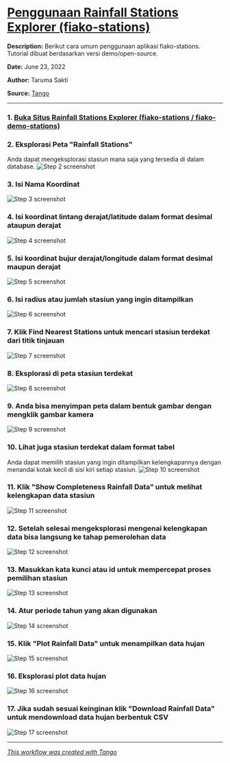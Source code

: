 # [Penggunaan Rainfall Stations Explorer (fiako-stations)](https://app.tango.us/app/workflow/7cab5577-5fdb-4b70-8b81-79442923b63f?utm_source=markdown&utm_medium=markdown&utm_campaign=workflow%20export%20links)

__Description:__ 
Berikut cara umum penggunaan aplikasi fiako-stations. Tutorial dibuat berdasarkan versi demo/open-source.


__Date:__ June 23, 2022

__Author:__ Taruma Sakti

__Source:__ [Tango](https://app.tango.us/app/workflow/7cab5577-5fdb-4b70-8b81-79442923b63f?utm_source=markdown&utm_medium=markdown&utm_campaign=workflow%20export%20links)

***

### 1. [Buka Situs Rainfall Stations Explorer (fiako-stations / fiako-demo-stations)](https://fiako-demo-stations.herokuapp.com/)


### 2. Eksplorasi Peta "Rainfall Stations"
Anda dapat mengeksplorasi stasiun mana saja yang tersedia di dalam database.
![Step 2 screenshot](https://images.tango.us/public/screenshot_dcc4de46-05c7-482a-b4a8-b2b232a4b8d3.png?crop=focalpoint&fit=crop&fp-x=0.4958&fp-y=0.4370&fp-z=1.1903&w=1200&mark-w=0.2&mark-pad=0&mark64=aHR0cHM6Ly9pbWFnZXMudGFuZ28udXMvc3RhdGljL21hZGUtd2l0aC10YW5nby13YXRlcm1hcmsucG5n&ar=1920%3A961)


### 3. Isi Nama Koordinat
![Step 3 screenshot](https://images.tango.us/public/screenshot_8fa7c048-1d36-404f-93ab-6c09c963cbee.png?crop=focalpoint&fit=crop&fp-x=0.2346&fp-y=0.4441&fp-z=4.0000&w=1200&mark-w=0.2&mark-pad=0&mark64=aHR0cHM6Ly9pbWFnZXMudGFuZ28udXMvc3RhdGljL21hZGUtd2l0aC10YW5nby13YXRlcm1hcmsucG5n&ar=1920%3A961)


### 4. Isi koordinat lintang derajat/latitude dalam format desimal ataupun derajat
![Step 4 screenshot](https://images.tango.us/public/screenshot_13ccbd8b-e668-4d82-8ec3-f2f3a1fb6b2f.png?crop=focalpoint&fit=crop&fp-x=0.4085&fp-y=0.4585&fp-z=3.0000&w=1200&mark-w=0.2&mark-pad=0&mark64=aHR0cHM6Ly9pbWFnZXMudGFuZ28udXMvc3RhdGljL21hZGUtd2l0aC10YW5nby13YXRlcm1hcmsucG5n&ar=1920%3A961)


### 5. Isi koordinat bujur derajat/longitude dalam format desimal maupun derajat
![Step 5 screenshot](https://images.tango.us/public/screenshot_b97bb253-41cf-46cd-a70b-d3ae30d16d7e.png?crop=focalpoint&fit=crop&fp-x=0.5753&fp-y=0.4571&fp-z=4.0000&w=1200&mark-w=0.2&mark-pad=0&mark64=aHR0cHM6Ly9pbWFnZXMudGFuZ28udXMvc3RhdGljL21hZGUtd2l0aC10YW5nby13YXRlcm1hcmsucG5n&ar=1920%3A961)


### 6. Isi radius atau jumlah stasiun yang ingin ditampilkan
![Step 6 screenshot](https://images.tango.us/public/screenshot_3107b6be-8ff1-48bf-9ae7-52d4c6d8973a.png?crop=focalpoint&fit=crop&fp-x=0.7393&fp-y=0.4395&fp-z=4.0000&w=1200&mark-w=0.2&mark-pad=0&mark64=aHR0cHM6Ly9pbWFnZXMudGFuZ28udXMvc3RhdGljL21hZGUtd2l0aC10YW5nby13YXRlcm1hcmsucG5n&ar=1920%3A961)


### 7. Klik Find Nearest Stations untuk mencari stasiun terdekat dari titik tinjauan
![Step 7 screenshot](https://images.tango.us/public/screenshot_3524dfac-4efd-47bd-ac98-eb484e9ac3e1.png?crop=focalpoint&fit=crop&fp-x=0.7690&fp-y=0.5401&fp-z=2.8576&w=1200&mark-w=0.2&mark-pad=0&mark64=aHR0cHM6Ly9pbWFnZXMudGFuZ28udXMvc3RhdGljL21hZGUtd2l0aC10YW5nby13YXRlcm1hcmsucG5n&ar=1920%3A961)


### 8. Eksplorasi di peta stasiun terdekat
![Step 8 screenshot](https://images.tango.us/public/screenshot_7fdaa8da-615f-4104-a368-693c38462049.png?crop=focalpoint&fit=crop&fp-x=0.3271&fp-y=0.4334&fp-z=1.3782&w=1200&mark-w=0.2&mark-pad=0&mark64=aHR0cHM6Ly9pbWFnZXMudGFuZ28udXMvc3RhdGljL21hZGUtd2l0aC10YW5nby13YXRlcm1hcmsucG5n&ar=1920%3A961)


### 9. Anda bisa menyimpan peta dalam bentuk gambar dengan mengklik gambar kamera
![Step 9 screenshot](https://images.tango.us/public/screenshot_9f9c2e20-776e-4c2a-b251-36431fa9efd9.png?crop=focalpoint&fit=crop&fp-x=0.3391&fp-y=0.1951&fp-z=3.1895&w=1200&mark-w=0.2&mark-pad=0&mark64=aHR0cHM6Ly9pbWFnZXMudGFuZ28udXMvc3RhdGljL21hZGUtd2l0aC10YW5nby13YXRlcm1hcmsucG5n&ar=1920%3A961)


### 10. Lihat juga stasiun terdekat dalam format tabel
Anda dapat memilih stasiun yang ingin ditampilkan kelengkapannya dengan menandai kotak kecil di sisi kiri setiap stasiun.
![Step 10 screenshot](https://images.tango.us/public/screenshot_8c1d338c-740b-44f8-bcd3-41ded4263d7b.png?crop=focalpoint&fit=crop&fp-x=0.6162&fp-y=0.4515&fp-z=1.3030&w=1200&mark-w=0.2&mark-pad=0&mark64=aHR0cHM6Ly9pbWFnZXMudGFuZ28udXMvc3RhdGljL21hZGUtd2l0aC10YW5nby13YXRlcm1hcmsucG5n&ar=1920%3A961)


### 11. Klik "Show Completeness Rainfall Data" untuk melihat kelengkapan data stasiun
![Step 11 screenshot](https://images.tango.us/public/screenshot_9292fa6f-1f1b-4aba-b620-7aecfe0b7146.png?crop=focalpoint&fit=crop&fp-x=0.7713&fp-y=0.7208&fp-z=3.2912&w=1200&mark-w=0.2&mark-pad=0&mark64=aHR0cHM6Ly9pbWFnZXMudGFuZ28udXMvc3RhdGljL21hZGUtd2l0aC10YW5nby13YXRlcm1hcmsucG5n&ar=1920%3A961)


### 12. Setelah selesai mengeksplorasi mengenai kelengkapan data bisa langsung ke tahap pemerolehan data
![Step 12 screenshot](https://images.tango.us/public/edited_image_fb2f87f6-d321-4faf-8dcd-835a41e6aa26.png?crop=focalpoint&fit=crop&fp-x=0.3622&fp-y=0.6960&fp-z=2.0608&w=1200&mark-w=0.2&mark-pad=0&mark64=aHR0cHM6Ly9pbWFnZXMudGFuZ28udXMvc3RhdGljL21hZGUtd2l0aC10YW5nby13YXRlcm1hcmsucG5n&ar=1920%3A961)


### 13. Masukkan kata kunci atau id untuk mempercepat proses pemilihan stasiun
![Step 13 screenshot](https://images.tango.us/public/screenshot_f2100526-c94b-4376-8637-ffd15cf8193c.png?crop=focalpoint&fit=crop&fp-x=0.3113&fp-y=0.7117&fp-z=2.9572&w=1200&mark-w=0.2&mark-pad=0&mark64=aHR0cHM6Ly9pbWFnZXMudGFuZ28udXMvc3RhdGljL21hZGUtd2l0aC10YW5nby13YXRlcm1hcmsucG5n&ar=1920%3A961)


### 14. Atur periode tahun yang akan digunakan
![Step 14 screenshot](https://images.tango.us/public/screenshot_d8f25028-c656-4a46-99bb-18fd7ac751ff.png?crop=focalpoint&fit=crop&fp-x=0.3961&fp-y=0.7573&fp-z=2.0584&w=1200&mark-w=0.2&mark-pad=0&mark64=aHR0cHM6Ly9pbWFnZXMudGFuZ28udXMvc3RhdGljL21hZGUtd2l0aC10YW5nby13YXRlcm1hcmsucG5n&ar=1920%3A961)


### 15. Klik "Plot Rainfall Data" untuk menampilkan data hujan
![Step 15 screenshot](https://images.tango.us/public/screenshot_69124e93-1523-428a-8405-47934b7ea353.png?crop=focalpoint&fit=crop&fp-x=0.7909&fp-y=0.6374&fp-z=3.6556&w=1200&mark-w=0.2&mark-pad=0&mark64=aHR0cHM6Ly9pbWFnZXMudGFuZ28udXMvc3RhdGljL21hZGUtd2l0aC10YW5nby13YXRlcm1hcmsucG5n&ar=1920%3A961)


### 16. Eksplorasi plot data hujan
![Step 16 screenshot](https://images.tango.us/public/screenshot_717fb018-724a-4bd7-8377-8b212e757987.png?crop=focalpoint&fit=crop&fp-x=0.4317&fp-y=0.5555&fp-z=1.8696&w=1200&mark-w=0.2&mark-pad=0&mark64=aHR0cHM6Ly9pbWFnZXMudGFuZ28udXMvc3RhdGljL21hZGUtd2l0aC10YW5nby13YXRlcm1hcmsucG5n&ar=1920%3A961)


### 17. Jika sudah sesuai keinginan klik "Download Rainfall Data" untuk mendownload data hujan berbentuk CSV
![Step 17 screenshot](https://images.tango.us/public/screenshot_7b7e220a-007b-42de-9406-7a2692f92d41.png?crop=focalpoint&fit=crop&fp-x=0.5794&fp-y=0.8533&fp-z=2.3501&w=1200&mark-w=0.2&mark-pad=0&mark64=aHR0cHM6Ly9pbWFnZXMudGFuZ28udXMvc3RhdGljL21hZGUtd2l0aC10YW5nby13YXRlcm1hcmsucG5n&ar=1920%3A961)


***
_[This workflow was created with Tango](https://app.tango.us/app/workflow/7cab5577-5fdb-4b70-8b81-79442923b63f?utm_source=markdown&utm_medium=markdown&utm_campaign=workflow%20export%20links)_